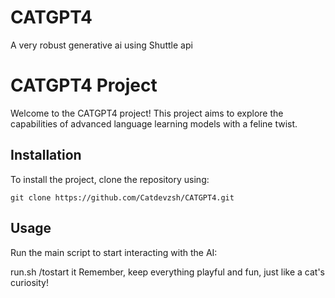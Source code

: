 # CATGPT4
A very robust generative ai using Shuttle api 
# CATGPT4 Project

Welcome to the CATGPT4 project! This project aims to explore the capabilities of advanced language learning models with a feline twist.

## Installation

To install the project, clone the repository using:

`git clone https://github.com/Catdevzsh/CATGPT4.git`

## Usage

Run the main script to start interacting with the AI:

run.sh /tostart it 
Remember, keep everything playful and fun, just like a cat's curiosity!
